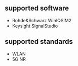 ## supported software
+ Rohde&Schwarz WinIQSIM2
+ Keysight SignalStudio

## supported standards
+ WLAN
+ 5G NR


